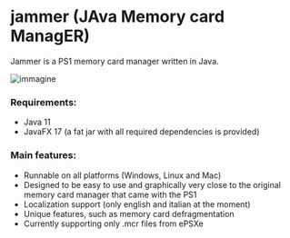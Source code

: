 
# jammer (JAva Memory card ManagER)
Jammer is a PS1 memory card manager written in Java. 

![immagine](https://user-images.githubusercontent.com/4041081/202224926-a029309d-c3c2-4718-a4f0-65c1d6e6089f.png)

### Requirements:
* Java 11
* JavaFX 17 (a fat jar with all required dependencies is provided)
### Main features:
* Runnable on all platforms (Windows, Linux and Mac)
* Designed to be easy to use and graphically very close to the original memory card manager that came with the PS1
* Localization support (only english and italian at the moment)
* Unique features, such as memory card defragmentation
* Currently supporting only .mcr files from ePSXe
